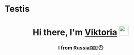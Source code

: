 # Testis
<h1 align="center">Hi there, I'm <a href="https://daniilshat.ru/" target="_blank">Viktoria</a> 
<img src="https://github.com/blackcater/blackcater/raw/main/images/Hi.gif" height="32"/></h1>
<h3 align="center">I from Russia🇷🇺🕚</h3>
